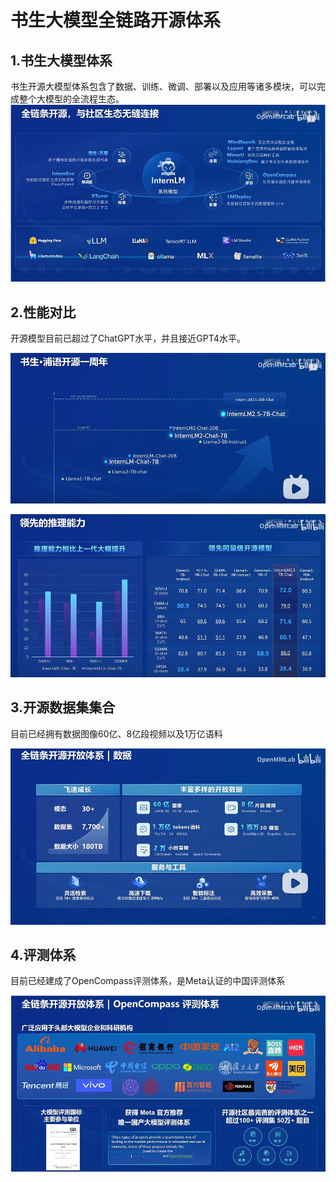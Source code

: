 # 书生大模型全链路开源体系

## 1.书生大模型体系

书生开源大模型体系包含了数据、训练、微调、部署以及应用等诸多模块，可以完成整个大模型的全流程生态。
![](1-1.png)

## 2.性能对比

开源模型目前已超过了ChatGPT水平，并且接近GPT4水平。

![](2-1.png)

![](2-2.png)

## 3.开源数据集集合

目前已经拥有数据图像60亿、8亿段视频以及1万亿语料

![](3-1.png)

## 4.评测体系
目前已经建成了OpenCompass评测体系，是Meta认证的中国评测体系

![](4-1.png)